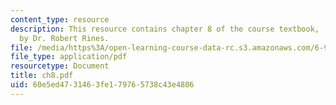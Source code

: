 ```yaml
---
content_type: resource
description: This resource contains chapter 8 of the course textbook, 'Create or Perish',
  by Dr. Robert Rines.
file: /media/https%3A/open-learning-course-data-rc.s3.amazonaws.com/6-901-inventions-and-patents-fall-2005/60e5ed4731463fe179765738c43e4806_ch8.pdf
file_type: application/pdf
resourcetype: Document
title: ch8.pdf
uid: 60e5ed47-3146-3fe1-7976-5738c43e4806
---
```

